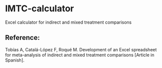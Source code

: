# IMTC-calculator
Excel calculator for indirect and mixed treatment comparisons

## Reference:
Tobías A, Catalá-López F, Roqué M. Development of an Excel spreadsheet for meta-analysis of indirect and mixed treatment comparisons [Article in Spanish]. <a href="Rev Esp Salud Publica 2014;88(1):5-15"></a>
